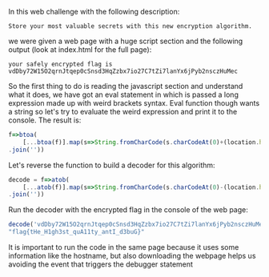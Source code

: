 In this web challenge with the following description:
```
Store your most valuable secrets with this new encryption algorithm.
```
we were given a web page with a huge script section and the following output (look at index.html for the full page):
```
your safely encrypted flag is vdDby72W15O2qrnJtqep0cSnsd3HqZzbx7io27C7tZi7lanYx6jPyb2nsczHuMec
```

So the first thing to do is reading the javascript section and understand what it does, we have got an eval statement in which is passed a long expression made up with weird brackets syntax. Eval function though wants a string so let's try to evaluate the weird expression and print it to the console. The result is:

```javascript
f=>btoa(
    [...btoa(f)].map(s=>String.fromCharCode(s.charCodeAt(0)+(location.host.charCodeAt(0)%location.host.charCodeAt(3))))
.join(''))

```

Let's reverse the function to build a decoder for this algorithm:

```javascript
decode = f=>atob(
    [...atob(f)].map(s=>String.fromCharCode(s.charCodeAt(0)-(location.host.charCodeAt(0)%location.host.charCodeAt(3))))
.join(''))
```

Run the decoder with the encrypted flag in the console of the web page:
```javascript
decode('vdDby72W15O2qrnJtqep0cSnsd3HqZzbx7io27C7tZi7lanYx6jPyb2nsczHuMec');
"flag{tHe_H1gh3st_quA11ty_antI_d3buG}"
```

It is important to run the code in the same page because it uses some information like the hostname, but also downloading the webpage helps us avoiding the event that triggers the debugger statement